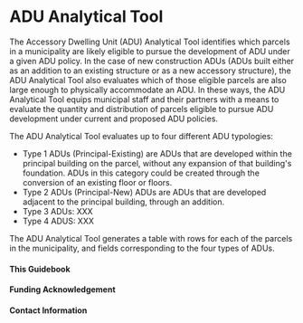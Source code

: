# ADU Analytical Tool

The Accessory Dwelling Unit (ADU) Analytical Tool identifies which parcels in a municipality are likely eligible to pursue the development of ADU under a given ADU policy. In the case of new construction ADUs (ADUs built either as an addition to an existing structure or as a new accessory structure), the ADU Analytical Tool also evaluates which of those eligible parcels are also large enough to physically accommodate an ADU. In these ways, the ADU Analytical Tool equips municipal staff and their partners with a means to evaluate the quantity and distribution of parcels eligible to pursue ADU development under current and proposed ADU policies.

The ADU Analytical Tool evaluates up to four different ADU typologies:

* Type 1 ADUs (Principal-Existing) are ADUs that are developed within the principal building on the parcel, without any expansion of that building's foundation. ADUs in this category could be created through the conversion of an existing floor or floors.&#x20;
* Type 2 ADUs (Principal-New) ADUs are ADUs that are developed adjacent to the principal building, through an addition.
* Type 3 ADUs: XXX
* Type 4 ADUS: XXX

The ADU Analytical Tool generates a table with rows for each of the parcels in the municipality, and fields corresponding to the four types of ADUs.

#### This Guidebook&#x20;

#### Funding Acknowledgement

#### Contact Information



